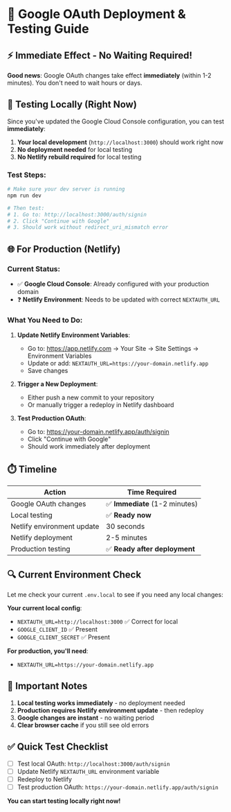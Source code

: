 # 🚀 Google OAuth Deployment & Testing Guide

## ⚡ **Immediate Effect - No Waiting Required!**

**Good news**: Google OAuth changes take effect **immediately** (within 1-2 minutes). You don't need to wait hours or days.

## 🧪 **Testing Locally (Right Now)**

Since you've updated the Google Cloud Console configuration, you can test **immediately**:

1. **Your local development** (`http://localhost:3000`) should work right now
2. **No deployment needed** for local testing
3. **No Netlify rebuild required** for local testing

### Test Steps:
```bash
# Make sure your dev server is running
npm run dev

# Then test:
# 1. Go to: http://localhost:3000/auth/signin
# 2. Click "Continue with Google"
# 3. Should work without redirect_uri_mismatch error
```

## 🌐 **For Production (Netlify)**

### Current Status:
- ✅ **Google Cloud Console**: Already configured with your production domain
- ❓ **Netlify Environment**: Needs to be updated with correct `NEXTAUTH_URL`

### What You Need to Do:

1. **Update Netlify Environment Variables**:
   - Go to: https://app.netlify.com → Your Site → Site Settings → Environment Variables
   - Update or add: `NEXTAUTH_URL=https://your-domain.netlify.app`
   - Save changes

2. **Trigger a New Deployment**:
   - Either push a new commit to your repository
   - Or manually trigger a redeploy in Netlify dashboard

3. **Test Production OAuth**:
   - Go to: https://your-domain.netlify.app/auth/signin
   - Click "Continue with Google"
   - Should work immediately after deployment

## ⏱️ **Timeline**

| Action | Time Required |
|--------|---------------|
| Google OAuth changes | ✅ **Immediate** (1-2 minutes) |
| Local testing | ✅ **Ready now** |
| Netlify environment update | 30 seconds |
| Netlify deployment | 2-5 minutes |
| Production testing | ✅ **Ready after deployment** |

## 🔍 **Current Environment Check**

Let me check your current `.env.local` to see if you need any local changes:

**Your current local config**:
- `NEXTAUTH_URL=http://localhost:3000` ✅ Correct for local
- `GOOGLE_CLIENT_ID` ✅ Present
- `GOOGLE_CLIENT_SECRET` ✅ Present

**For production, you'll need**:
- `NEXTAUTH_URL=https://your-domain.netlify.app`

## 🚨 **Important Notes**

1. **Local testing works immediately** - no deployment needed
2. **Production requires Netlify environment update** - then redeploy
3. **Google changes are instant** - no waiting period
4. **Clear browser cache** if you still see old errors

## ✅ **Quick Test Checklist**

- [ ] Test local OAuth: `http://localhost:3000/auth/signin`
- [ ] Update Netlify `NEXTAUTH_URL` environment variable
- [ ] Redeploy to Netlify
- [ ] Test production OAuth: `https://your-domain.netlify.app/auth/signin`

**You can start testing locally right now!**